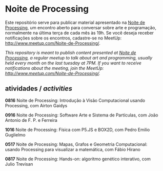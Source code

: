 # Noite de Processing

Este repositório serve para publicar material apresentado na [Noite de Processing](https://garoa.net.br/wiki/Noite_de_Processing), um encontro aberto para conversar sobre arte e programação, normalmente na última terça de cada mês às 19h. Se você deseja receber notificações sobre os encontros, cadastre-se no MeetUp: http://www.meetup.com/Noite-de-Processing/.

*This repository is meant to publish content presented at [Noite de Processing](https://garoa.net.br/wiki/Noite_de_Processing), a regular meetup to talk about art and programming, usually held every month on the last tuesday at 7PM. If you want to receive notifications about the meeting, join the MeetUp: http://www.meetup.com/Noite-de-Processing/.*

## atividades / *activities*

**0816** Noite de Processing: Introdução à Visão Computacional usando Processing, com Airton Gaidys

**0916** Noite de Processing: Software Arte e Sistema de Partículas, com João Antonio de F. P. e Ferreira

**1016** Noite de Processing: Física com P5.JS e BOX2D, com Pedro Emilio Guglielmo

**0517** Noite de Processing: Mapas, Grafos e Geometria Computacional: usando Processing para visualizar a matemática, com Fábio Hirano

**0817** Noite de Processing: Hands-on: algoritmo genético interativo, com Julio Trevisan
